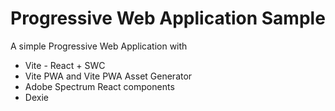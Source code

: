 # Progressive Web Application Sample

A simple Progressive Web Application with

- Vite - React + SWC
- Vite PWA and Vite PWA Asset Generator
- Adobe Spectrum React components
- Dexie

